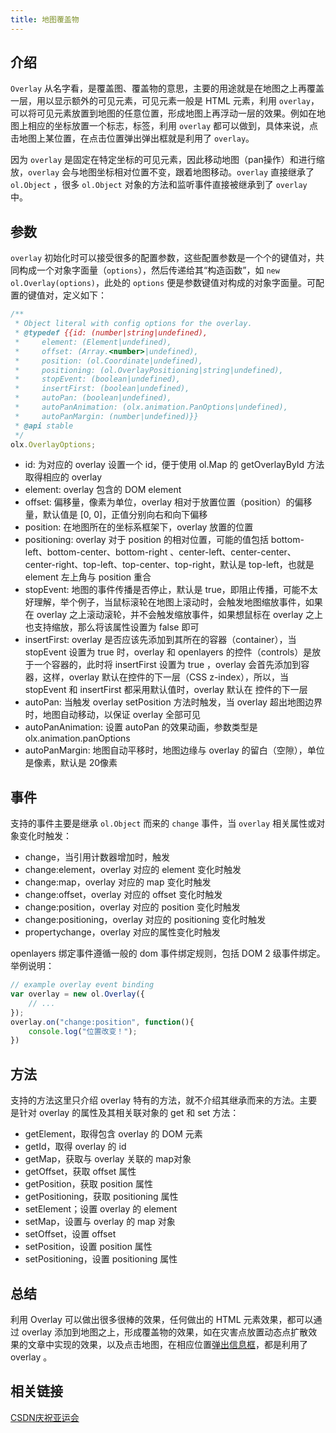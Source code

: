 ```yaml
---
title: 地图覆盖物
---
```


## 介绍

`Overlay` 从名字看，是覆盖图、覆盖物的意思，主要的用途就是在地图之上再覆盖一层，用以显示额外的可见元素，可见元素一般是 HTML 元素，利用 `overlay`，可以将可见元素放置到地图的任意位置，形成地图上再浮动一层的效果。例如在地图上相应的坐标放置一个标志，标签，利用 `overlay` 都可以做到，具体来说，点击地图上某位置，在点击位置弹出弹出框就是利用了 `overlay`。

因为 `overlay` 是固定在特定坐标的可见元素，因此移动地图（pan操作）和进行缩放，`overlay` 会与地图坐标相对位置不变，跟着地图移动。`overlay` 直接继承了 `ol.Object` ，很多 `ol.Object` 对象的方法和监听事件直接被继承到了 `overlay` 中。


## 参数

`overlay` 初始化时可以接受很多的配置参数，这些配置参数是一个个的键值对，共同构成一个对象字面量（`options`），然后传递给其“构造函数”，如 `new ol.Overlay(options)`，此处的 `options` 便是参数键值对构成的对象字面量。可配置的键值对，定义如下：

```js
/**
 * Object literal with config options for the overlay.
 * @typedef {{id: (number|string|undefined),
 *     element: (Element|undefined),
 *     offset: (Array.<number>|undefined),
 *     position: (ol.Coordinate|undefined),
 *     positioning: (ol.OverlayPositioning|string|undefined),
 *     stopEvent: (boolean|undefined),
 *     insertFirst: (boolean|undefined),
 *     autoPan: (boolean|undefined),
 *     autoPanAnimation: (olx.animation.PanOptions|undefined),
 *     autoPanMargin: (number|undefined)}}
 * @api stable
 */
olx.OverlayOptions;
```

 - id: 为对应的 overlay 设置一个 id，便于使用 ol.Map 的 getOverlayById 方法取得相应的 overlay
 - element: overlay 包含的 DOM element
 - offset: 偏移量，像素为单位，overlay 相对于放置位置（position）的偏移量，默认值是 [0, 0]，正值分别向右和向下偏移
 - position: 在地图所在的坐标系框架下，overlay 放置的位置
 - positioning: overlay 对于 position 的相对位置，可能的值包括 bottom-left、bottom-center、bottom-right 、center-left、center-center、center-right、top-left、top-center、top-right，默认是 top-left，也就是 element 左上角与 position 重合
 - stopEvent: 地图的事件传播是否停止，默认是 true，即阻止传播，可能不太好理解，举个例子，当鼠标滚轮在地图上滚动时，会触发地图缩放事件，如果在 overlay 之上滚动滚轮，并不会触发缩放事件，如果想鼠标在 overlay 之上也支持缩放，那么将该属性设置为 false 即可
 - insertFirst: overlay 是否应该先添加到其所在的容器（container），当 stopEvent 设置为 true 时，overlay 和 openlayers 的控件（controls）是放于一个容器的，此时将 insertFirst 设置为 true ，overlay 会首先添加到容器，这样，overlay 默认在控件的下一层（CSS z-index），所以，当 stopEvent 和 insertFirst 都采用默认值时，overlay 默认在 控件的下一层
 - autoPan: 当触发 overlay setPosition 方法时触发，当 overlay 超出地图边界时，地图自动移动，以保证 overlay 全部可见
 - autoPanAnimation: 设置 autoPan 的效果动画，参数类型是 olx.animation.panOptions
 - autoPanMargin: 地图自动平移时，地图边缘与 overlay 的留白（空隙），单位是像素，默认是 20像素

## 事件

支持的事件主要是继承 `ol.Object` 而来的 `change` 事件，当 `overlay` 相关属性或对象变化时触发：

 - change，当引用计数器增加时，触发
 - change:element，overlay 对应的 element 变化时触发
 - change:map，overlay 对应的 map 变化时触发
 - change:offset，overlay 对应的 offset 变化时触发
 - change:position，overlay 对应的 position 变化时触发
 - change:positioning，overlay 对应的 positioning 变化时触发
 - propertychange，overlay 对应的属性变化时触发

openlayers 绑定事件遵循一般的 dom 事件绑定规则，包括 DOM 2 级事件绑定。举例说明：

```js
// example overlay event binding
var overlay = new ol.Overlay({
    // ...
});
overlay.on("change:position", function(){
    console.log("位置改变！");
})
```

## 方法

支持的方法这里只介绍 overlay 特有的方法，就不介绍其继承而来的方法。主要是针对 overlay 的属性及其相关联对象的 get 和 set 方法：

 - getElement，取得包含 overlay 的 DOM 元素
 - getId，取得 overlay 的 id
 - getMap，获取与 overlay 关联的 map对象
 - getOffset，获取 offset 属性
 - getPosition，获取 position 属性
 - getPositioning，获取 positioning 属性
 - setElement；设置 overlay 的 element
 - setMap，设置与 overlay 的 map 对象
 - setOffset，设置 offset
 - setPosition，设置 position 属性
 - setPositioning，设置 positioning 属性

## 总结

利用 Overlay 可以做出很多很棒的效果，任何做出的 HTML 元素效果，都可以通过 overlay 添加到地图之上，形成覆盖物的效果，如在灾害点放置动态点扩散效果的文章中实现的效果，以及点击地图，在相应位置[弹出信息框](/gis/openlayer/popup.html)，都是利用了 overlay 。

## 相关链接

[CSDN庆祝亚运会](https://blog.csdn.net/qingyafan/article/details/49840041)

